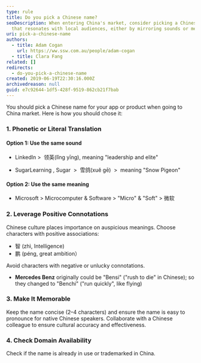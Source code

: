 ```yaml
---
type: rule
title: Do you pick a Chinese name?
seoDescription: When entering China's market, consider picking a Chinese name
  that resonates with local audiences, either by mirroring sounds or meanings.
uri: pick-a-chinese-name
authors:
  - title: Adam Cogan
    url: https://ww.ssw.com.au/people/adam-cogan
  - title: Clara Fang
related: []
redirects:
  - do-you-pick-a-chinese-name
created: 2019-06-19T22:30:16.000Z
archivedreason: null
guid: e7c92644-1df5-428f-9519-862cb21f7bab
---
```


You should pick a Chinese name for your app or product when going to China market. Here is how you should chose it:

<!--endintro-->

### 1. Phonetic or Literal Translation

#### Option 1: Use the same sound

- LinkedIn &gt;  领英(lǐng yīng), meaning "leadership and elite"

- SugarLearning , Sugar  &gt;  雪鸽(xuě gē)  &gt;  meaning "Snow Pigeon"

#### Option 2: Use the same meaning

- Microsoft &gt; Microcomputer & Software &gt; "Micro" & "Soft" &gt; 微软

### 2. Leverage Positive Connotations

Chinese culture places importance on auspicious meanings. Choose characters with positive associations:

- 智 (zhì, Intelligence)
- 鹏 (péng, great ambition）

Avoid characters with negative or unlucky connotations.

- **Mercedes Benz** originally could be "Bensi" ("rush to die" in Chinese); so they changed to "Benchi" ("run quickly", like flying)

### 3. Make It Memorable

Keep the name concise (2–4 characters) and ensure the name is easy to pronounce for native Chinese speakers. Collaborate with a Chinese colleague to ensure cultural accuracy and effectiveness.

### 4. Check Domain Availability

Check if the name is already in use or trademarked in China.

